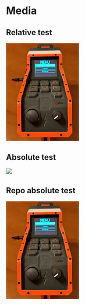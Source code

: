 # Media

## Relative test

<img src="./assets/photos/Back.jpeg" style="width: 200px; max-width: 100%;" />

## Absolute test

<img src="/assets/photos/Back.jpeg" style="width: 200px; max-width: 100%;" />

## Repo absolute test

<img src="/docs/assets/photos/Back.jpeg" style="width: 200px; max-width: 100%;" />